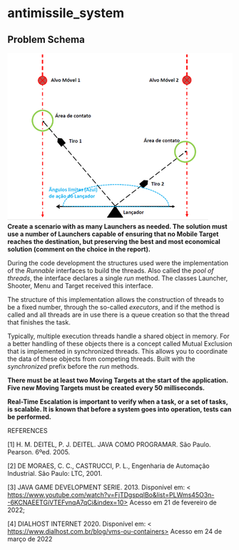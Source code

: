 # antimissile_system
## Problem Schema
![Imagem problema](./imag/imagem_diagrama1.png)
**Create a scenario with as many Launchers as needed. The solution must use a number of Launchers capable of ensuring that no Mobile Target reaches the destination, but preserving the best and most economical solution (comment on the choice in the report).**

During the code development the structures used were the implementation of the _Runnable_ interfaces to build the threads. Also called the _pool of 
threads_, the interface declares a single _run_ method. The classes Launcher, Shooter, Menu and Target received this interface.

The structure of this implementation allows the construction of threads to be a fixed number, through the so-called _executors_, and if the method is called and all threads are in use there is a queue creation so that the thread that finishes the task.

Typically, multiple execution threads handle a shared object in memory. For a better handling of these objects there is a concept called Mutual Exclusion that is implemented in synchronized threads. This allows you to coordinate the data of these objects from competing threads. Built with the _synchronized_ prefix before the _run_ methods.

**There must be at least two Moving Targets at the start of the application. Five new Moving Targets must be created every 50 milliseconds.**

**Real-Time Escalation is important to verify when a task, or a set of tasks, is scalable. It is known that before a system goes into operation, tests can be performed.**


REFERENCES

[1] H. M. DEITEL, P. J. DEITEL. JAVA COMO PROGRAMAR. São Paulo. Pearson. 6ºed. 2005.

[2] DE MORAES, C. C., CASTRUCCI, P. L., Engenharia de Automação Industrial. São Paulo: LTC, 2001.

[3] JAVA GAME DEVELOPMENT SERIE. 2013. Disponível em: < https://www.youtube.com/watch?v=FjTDgspqIBo&list=PLWms45O3n--6KCNAEETGiVTEFvnqA7qCi&index=10> Acesso em 21 de fevereiro de 2022;

[4] DIALHOST INTERNET 2020. Disponível em: < https://www.dialhost.com.br/blog/vms-ou-containers> Acesso em 24 de março de 2022

